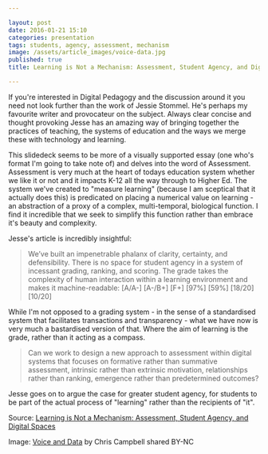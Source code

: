```yaml
---

layout: post
date: 2016-01-21 15:10
categories: presentation
tags: students, agency, assessment, mechanism
image: /assets/article_images/voice-data.jpg
published: true
title: Learning is Not a Mechanism: Assessment, Student Agency, and Digital Spaces

---
```


If you're interested in Digital Pedagogy and the discussion around it you need not look further than the work of Jessie Stommel. He's perhaps my favourite writer and provocateur on the subject. Always clear concise and thought provoking Jesse has an amazing way of bringing together the practices of teaching, the systems of education and the ways we merge these with technology and learning. 

This slidedeck seems to be more of a visually supported essay (one who's format I'm going to take note of) and delves into the word of Assessment. Assessment is very much at the heart of todays education system whether we like it or not and it impacts K-12 all the way through to Higher Ed. The system we've created to "measure learning" (because I am sceptical that it actually does this) is predicated on placing a numerical value on learning - an abstraction of a proxy of a complex, multi-temporal, biological function. I find it incredible that we seek to simplify this function rather than embrace it's beauty and complexity. 

Jesse's article is incredibly insightful:

>We’ve built an impenetrable phalanx of clarity, certainty, and defensibility. There is no space for student agency in a system of incessant grading, ranking, and scoring. The grade takes the complexity of human interaction within a learning environment and makes it machine-readable: [A/A-] [A-/B+] [F+] [97%] [59%] [18/20] [10/20]

While I'm not opposed to a grading system - in the sense of a standardised system that facilitates transactions and transparency - what we have now is very much a bastardised version of that. Where the aim of learning is the grade, rather than it acting as a compass. 

>Can we work to design a new approach to assessment within digital systems that focuses on formative rather than summative assessment, intrinsic rather than extrinsic motivation, relationships rather than ranking, emergence rather than predetermined outcomes?

Jesse goes on to argue the case for greater student agency, for students to be part of the actual process of "learning" rather than the recipients of "it".

Source: [Learning is Not a Mechanism: Assessment, Student Agency, and Digital Spaces](http://www.slideshare.net/jessestommel/learning-is-not-a-mechanism-assessment-student-agency-and-digital-spaces)
 
Image: [Voice and Data](https://flic.kr/p/tbeS) by Chris Campbell shared BY-NC

